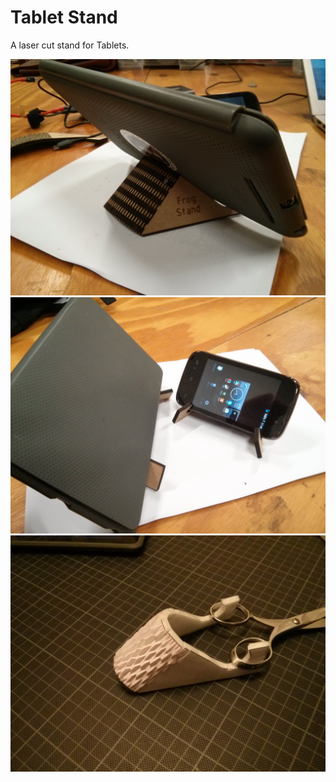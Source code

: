 # Tablet Stand
A laser cut stand for Tablets.

![Image of stand](https://github.com/gratefulfrog/TabletStand/blob/master/images/IMG_20170125_174103.jpg)
![Image of stand](https://github.com/gratefulfrog/TabletStand/blob/master/images/IMG_20170125_174112.jpg)
![Image of stand](https://github.com/gratefulfrog/TabletStand/blob/master/images/img_20170123_185951_32106760670_o.jpg)
